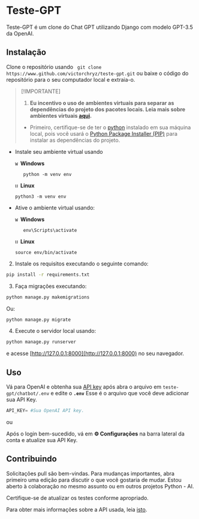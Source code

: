 # Teste-GPT

Teste-GPT é um clone do Chat GPT utilizando Django com modelo GPT-3.5 da OpenAI.

## Instalação
Clone o repositório usando ``` git clone https://www.github.com/victorchryz/teste-gpt.git``` ou baixe o código do repositório para o seu computador local e extraia-o.
> [!IMPORTANTE]
> 1. **Eu incentivo o uso de ambientes virtuais para separar as dependências do projeto dos pacotes locais. Leia mais sobre ambientes virtuais [aqui](https://www.freecodecamp.org/news/how-to-setup-virtual-environments-in-python/).**
>  - Primeiro, certifique-se de ter o [python](https://www.python.org/) instalado em sua máquina local, pois você usará o [Python Package Installer (PIP)](https://pypi.org/project/pip/) para instalar as dependências do projeto.
   - Instale seu ambiente virtual usando
    
       <code><img width="10" src="https://user-images.githubusercontent.com/25181517/186884150-05e9ff6d-340e-4802-9533-2c3f02363ee3.png" alt="Windows" title="Windows"/></code> **Windows**
       
        ```
           python -m venv env  
        ```
        <code><img width="10" src="https://user-images.githubusercontent.com/25181517/186884153-99edc188-e4aa-4c84-91b0-e2df260ebc33.png" alt="Ubuntu" title="Ubuntu"/></code> **Linux**
        ```
        python3 -m venv env
        ```
- Ative o ambiente virtual usando:
       
     <code><img width="10" src="https://user-images.githubusercontent.com/25181517/186884150-05e9ff6d-340e-4802-9533-2c3f02363ee3.png" alt="Windows" title="Windows"/></code> **Windows**
     ```
        env\Scripts\activate
     ```
     <code><img width="10" src="https://user-images.githubusercontent.com/25181517/186884153-99edc188-e4aa-4c84-91b0-e2df260ebc33.png" alt="Ubuntu" title="Ubuntu"/></code> **Linux**
     ```
     source env/bin/activate
    ```
2.  Instale os requisitos executando o seguinte comando:
```bash
pip install -r requirements.txt
```

3.  Faça migrações executando:
```bash
python manage.py makemigrations

```
Ou:
```bash
python manage.py migrate
```

4. Execute o servidor local usando:
```bash
python manage.py runserver
```
e acesse [http://127.0.0.1:8000](http://127.0.0.1:8000) no seu navegador.
 

## Uso
Vá para OpenAI e obtenha sua [API key](https://platform.openai.com/account/api-keys) após abra o arquivo em ```teste-gpt/chatbot/.env``` e edite o **```.env```** Esse é o arquivo que você deve adicionar sua API Key.

```python
API_KEY= #Sua OpenAI API key.
```
ou

Após o login bem-sucedido, vá em **⚙ Configurações** na barra lateral da conta e atualize sua API Key.
## Contribuindo

Solicitações pull são bem-vindas. Para mudanças importantes, abra primeiro uma edição para discutir o que você gostaria de mudar. Estou aberto à colaboração no mesmo assunto ou em outros projetos Python - AI.

Certifique-se de atualizar os testes conforme apropriado.

Para obter mais informações sobre a API usada, leia [isto](https://platform.openai.com/docs/api-reference).

